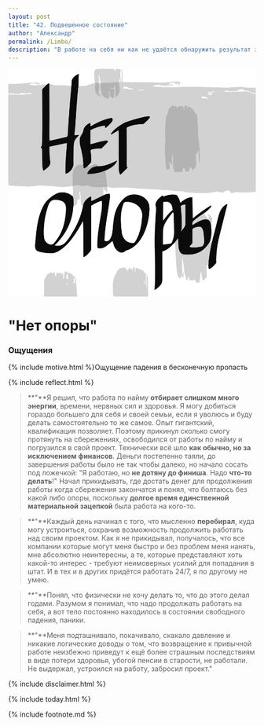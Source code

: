 ```yaml
---
layout: post
title: "42. Подвешенное состояние"
author: "Александр"
permalink: /Limbo/
description: "В работе на себя ни как не удаётся обнаружить результат за который можно зацепиться для ощущения стабильности своего существования. Такое состояние постепенно переходит в соматические ощущения аналогичные свободному падению"
---
```

<a href="/_cards/">!["Паника падения в никуда"](/_img/42.svg)</a>
# "Нет опоры"

### Ощущения
{% include motive.html %}Ощущение падения в бесконечную пропасть

{% include reflect.html %}
>**"**Я решил, что работа по найму **отбирает слишком много энергии**, времени, нервных сил и здоровья. Я могу добиться гораздо большего для себя и своей семьи, если я уволюсь и буду делать самостоятельно то же самое. Опыт гигантский, квалификация позволяет. Поэтому прикинул сколько смогу протянуть на сбережениях, освободился от работы по найму и погрузился в свой проект. Технически всё шло **как обычно, но за исключением финансов**. Деньги постепенно таяли, до завершения работы было не так чтобы далеко, но начало сосать под ложечкой: "Я работаю, но **не дотяну до финиша**. Надо **что-то делать**!" Начал  прикидывать, где достать денег для продолжения работы когда сбережения закончатся и понял, что болтаюсь без какой либо опоры, поскольку **долгое время единственной материальной зацепкой** была работа на кого-то. 

>**"**Каждый день начинал с того, что мысленно **перебирал**, куда могу устроиться, сохранив возможность продолжить работать над своим проектом. Как я не прикидывал, получалось, что все компании которые могут меня быстро и без проблем меня нанять, мне абсолютно неинтересны, а те, которые представляют хоть какой-то интерес - требуют неимоверных усилий для попадания в штат. И в тех и в других придётся работать 24/7, я по другому не умею.  


>**"**Понял, что физически не хочу делать то, что до этого делал годами. Разумом я понимал, что надо продолжать работать на себя, а вот тело постоянно находилось в состоянии свободного падения, паники. 

>**"**Меня подташнивало, покачивало, скакало давление и никакие логические доводы о том, что возвращение к привычной работе неизбежно приведут к ещё более страшным последствиям в виде потери здоровья,  убогой пенсии в старости, не работали. Не выдержал, устроился на работу, забросил проект."

{% include disclaimer.html %}

{% include today.html %}

{% include footnote.md %}
